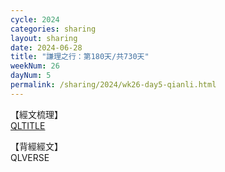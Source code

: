 ```yaml
---
cycle: 2024
categories: sharing
layout: sharing
date: 2024-06-28
title: "謙理之行：第180天/共730天"
weekNum: 26
dayNum: 5
permalink: /sharing/2024/wk26-day5-qianli.html
---
```

【經文梳理】  
[QLTITLE](QLLINK)

【背經經文】  
QLVERSE
